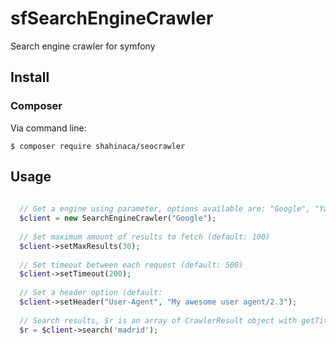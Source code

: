 # sfSearchEngineCrawler
Search engine crawler for symfony

## Install

### Composer

Via command line:

```
$ composer require shahinaca/seocrawler
```

## Usage

```php
  
  // Get a engine using parameter, options available are: "Google", "Yahoo", "Bing"
  $client = new SearchEngineCrawler("Google");
  
  // Set maximum amount of results to fetch (default: 100)
  $client->setMaxResults(30);
  
  // Set timeout between each request (default: 500)
  $client->setTimeout(200);
  
  // Set a header option (default: 
  $client->setHeader("User-Agent", "My awesome user agent/2.3");
  
  // Search results, $r is an array of CrawlerResult object with getTitle(), getDescription() and getUrl() operations
  $r = $client->search('madrid');
  
```
